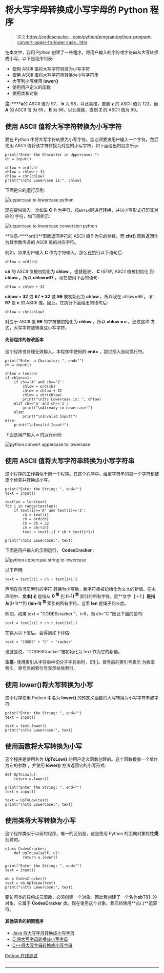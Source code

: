 # 将大写字母转换成小写字母的 Python 程序

> 原文:[https://codescracker . com/python/program/python-program-convert-upper-to-lower case . htm](https://codescracker.com/python/program/python-program-convert-uppercase-to-lowercase.htm)

在本文中，我用 Python 创建了一些程序，将用户输入的字符或字符串从大写转换成小写。以下是程序列表:

*   使用 ASCII 值将大写字符转换为小写字符
*   使用 ASCII 值将大写字符串转换为小写字符串
*   大写到小写使用 **lower()**
*   使用用户定义的函数
*   使用类和对象

**注-****a**的 ASCII 值为 97， **b** 为 98，以此类推，直到 **z** 的 ASCII 值为 122。而 **A** 的 ASCII 值 为 65， **B** 为 66，以此类推，直到 **Z** 的 ASCII 值为 90。

## 使用 ASCII 值将大写字符转换为小写字符

要在 Python 中将大写字符转换为小写字符，您必须要求用户输入一个字符，然后使用 ASCII 值将该字符转换为对应的小写字符，如下面给出的程序所示:

```
print("Enter the Character in Uppercase: ")
ch = input()

chlow = ord(ch)
chlow = chlow + 32
chlow = chr(chlow)
print("\nIts Lowercase is:", chlow)
```

下面是它的运行示例:

![uppercase to lowercase python](../Images/f220a06f4adf5f0d461beceeaf638070.png)

现在提供输入，比如说 **C** 作为字符，按`ENTER`键进行转换，并以小写形式打印其对应的 字符，如下图所示:

![uppercase to lowercase conversion python](../Images/a02a9129c20e59391f9670d579a33342.png)

**注意-****ord()**函数返回字符的 ASCII 值作为它的参数。而 **chr()** 函数返回作为其参数传递的 ASCII 值的对应字符。

例如，如果用户输入 **C** 作为字符输入，那么在执行以下语句后:

```
chlow = ord(ch)
```

**ch** 的 ASCII 值被初始化为 **chlow** 。也就是说， **C** (67)的 ASCII 值被初始化 到 **chlow** 。所以 **chlow=67** 。现在使用下面的语句:

```
chlow = chlow + 32
```

**chlow + 32** 或 **67 + 32** 或 **99** 被初始化为 **chlow** 。所以现在 chlow=99 。 和 **97** 是 **c** 的 ASCII 值。因此，在执行下面给出的语句后:

```
chlow = chr(chlow)
```

对应于 ASCII 值 **99** 的字符被初始化为 **chlow** 。所以 **chlow = c** 。通过这种 方式，大写字符被转换成小写字符。

#### 先前程序的修改版本

这个程序也处理无效输入。本程序中使用的 **end=** ，跳过插入自动换行符。

```
print("Enter a Character: ", end="")
ch = input()

chlen = len(ch)
if chlen==1:
    if ch>='A' and ch<='Z':
        chlow = ord(ch)
        chlow = chlow + 32
        chlow = chr(chlow)
        print("\nIts Lowercase is: ", chlow)
    elif ch>='a' and ch<='z':
        print("\nAlready in Lowercase!")
    else:
        print("\nInvalid Input!")
else:
    print("\nInvalid Input!")
```

下面是用户输入 **c** 的运行示例:

![python convert uppercase to lowercase](../Images/16e743dfde6a906d387b0f5569d48cc4.png)

## 使用 ASCII 值将大写字符串转换为小写字符串

这个程序的工作类似于前一个程序。在这个程序中，给定字符串的每一个字符都被逐个检查并转换成小写。

```
print("Enter the String: ", end="")
text = input()

textlen = len(text)
for i in range(textlen):
    if text[i]>='A' and text[i]<='Z':
        ch = text[i]
        ch = ord(ch)
        ch = ch + 32
        ch = chr(ch)
        text = text[:i] + ch + text[i+1:]

print("\nIts Lowercase:", text)
```

下面是用户输入的示例运行， **CodesCracker** :

![python uppercase string to lowercase](../Images/34400a5a0e46b809d3678cf9f42ddc07.png)

以下声明:

```
text = text[:i] + ch + text[i+1:]
```

声明在将当前索引的字符 转换为小写后，新字符串被初始化为文本的新值。在本声明中，**文本[:i]** 是指从 **0 <sup>第</sup>** 到 **(i-1) <sup>第</sup>** 索引的所有字符。而**文字【I+1:】**是指从**(I+1)**到 **(len-1) <sup>第</sup>** 索引的所有字符。这里 **len** 是绳子的长度。

例如，如果 text = "CODEScracker "，i=5，而 ch="C "因此下面的语句:

```
text = text[:i] + ch + text[i+1:]
```

在输入以下值后，会得到如下评估:

```
text = "CODES" + "C" + "racker"
```

也就是说，“CODESCracker”被初始化为 text 作为它的新值。

**注意-** 使用索引从字符串中切分子字符串时，即[:]。冒号前的索引号表示 为收录索引，冒号后的索引号表示排除索引。

## 使用 lower()将大写转换为小写

这个程序使用 Python 中名为 **lower()** 的预定义函数将大写转换为小写字符串或字符:

```
print("Enter the String: ", end="")
text = input()

text = text.lower()
print("\nIts Lowercase:", text)
```

## 使用函数将大写转换为小写

这个程序是使用名为 **UpToLow()** 的用户定义函数创建的。这个函数接收一个值作为它的参数 ，并使用 **lower()** 方法返回它的小写形式:

```
def UpToLow(u):
    return u.lower()

print("Enter the String: ", end="")
text = input()

text = UpToLow(text)
print("\nIts Lowercase:", text)
```

## 使用类将大写转换为小写

这个程序类似于以前的程序。唯一的区别是，这是使用 Python 的面向对象特性**类**创建的。

```
class CodesCracker:
    def UpToLow(self, u):
        return u.lower()

print("Enter the String: ", end="")
text = input()

ob = CodesCracker()
text = ob.UpToLow(text)
print("\nIts Lowercase:", text)
```

要访问类的任何成员函数，必须创建一个对象。因此我创建了一个名为**ob**T8】的对象，它属于 **CodesCracker** 类。现在使用这个对象，我已经使用**点(.)**运算符。

#### 其他语言的相同程序

*   [Java 将大写字母转换成小写字母](/java/program/java-program-convert-uppercase-to-lowercase.htm)
*   [C 将大写字母转换成小写字母](/c/program/c-program-convert-uppercase-into-lowercase.htm)
*   [C++将大写字母转换成小写字母](/cpp/program/cpp-program-convert-uppercase-into-lowercase.htm)

[Python 在线测试](/exam/showtest.php?subid=10)

* * *

* * *